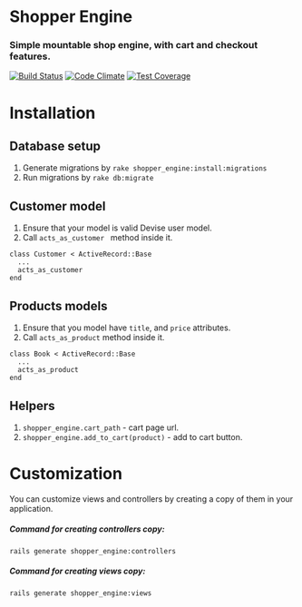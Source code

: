 # Shopper Engine
### Simple mountable shop engine, with cart and checkout features.
[![Build Status](https://travis-ci.org/RoM4iK/shopper-engine.svg?branch=master)](https://travis-ci.org/RoM4iK/shopper-engine)
[![Code Climate](https://codeclimate.com/github/RoM4iK/shopper-engine/badges/gpa.svg)](https://codeclimate.com/github/RoM4iK/shopper-engine)
[![Test Coverage](https://codeclimate.com/github/RoM4iK/shopper-engine/badges/coverage.svg)](https://codeclimate.com/github/RoM4iK/shopper-engine/coverage)
# Installation
## Database setup
1. Generate migrations by `rake shopper_engine:install:migrations`
2. Run migrations by `rake db:migrate`
## Customer model
1. Ensure that your model is valid Devise user model.
2. Call `acts_as_customer ` method inside it.
```
class Customer < ActiveRecord::Base
  ...
  acts_as_customer
end
```
## Products models
1. Ensure that you model have `title`, and `price` attributes.
2. Call `acts_as_product` method inside it.
```
class Book < ActiveRecord::Base
  ...
  acts_as_product
end
```
## Helpers
1. `shopper_engine.cart_path` - cart page url.
2. `shopper_engine.add_to_cart(product)` - add to cart button.

# Customization
You can customize views and controllers by creating a copy of them in your application.
##### Command for creating controllers copy:
`rails generate shopper_engine:controllers`
##### Command for creating views copy:
`rails generate shopper_engine:views`
